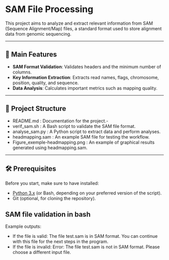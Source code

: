 # SAM File Processing

This project aims to analyze and extract relevant information from SAM (Sequence Alignment/Map) files, a standard format used to store alignment data from genomic sequencing.

---
## 🚀 Main Features

- **SAM Format Validation**: Validates headers and the minimum number of columns.
- **Key Information Extraction**: Extracts read names, flags, chromosome, position, quality, and sequence.
- **Data Analysis**: Calculates important metrics such as mapping quality.

---
## 📂 Project Structure

- README.md : Documentation for the project.-
- verif_sam.sh : A Bash script to validate the SAM file format.
- analyse_sam.py : A Python script to extract data and perform analyses.
- headmapping.sam : An example SAM file for testing the workflow.
- Figure_exemple-headmapping.png : An example of graphical results generated using headmapping.sam.
---
## 🛠 Prerequisites
Before you start, make sure to have installed:
- [Python 3.x](https://www.python.org/) (or Bash, depending on your preferred version of the script).
- Git (optional, for cloning the repository).

##  SAM file validation in bash
Example outputs:
* If the file is valid:
  The file test.sam is in SAM format.
  You can continue with this file for the next steps in the program.
* If the file is invalid:
  Error: The file test.sam is not in SAM format.
  Please choose a different input file.
